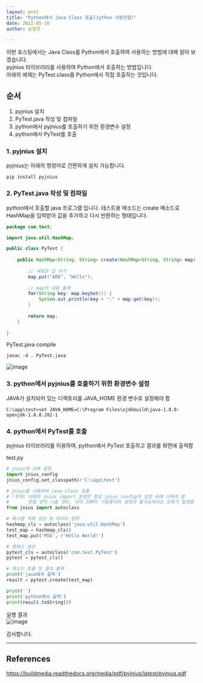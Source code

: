 ```yaml
---
layout: post
title: "Python에서 Java Class 호출(Jython 사용안함)"
date: 2022-05-16
author: 손정모

---
```


이번 포스팅에서는 Java Class를 Python에서 호출하여 사용하는 방법에 대해 알아 보겠습니다.   
pyjnius 라이브러리를 사용하여 Python에서 호출하는 방법입니다.    
아래의 예제는 PyTest.class를 Python에서 직접 호출하는 것입니다.   
    
## 순서   
1. pyjnius 설치    
2. PyTest.java 작성 및 컴파일    
3. python에서 pyjnius를 호출하기 위한 환경변수 설정     
4. python에서 PyTest를 호출     
     
### 1. pyjnius 설치
pyjnius는 아래의 명령어로 간편하게 설치 가능합니다.   
    
```
pip install pyjnius
```    
    
### 2. PyTest.java 작성 및 컴파일
python에서 호출할 java 프로그램 입니다. 테스트용 메소드는 create 메소드로 HashMap을 입력받아 값을 추가하고 다시 반환하는 형태입니다.     
    
```java
package com.test;

import java.util.HashMap;

public class PyTest {
	
	public HashMap<String, String> create(HashMap<String, String> map) {
		
		// 새로운 값 추가
		map.put("ADD", "Hello");
		
		// map의 내용 출력
		for(String key: map.keySet()) {
			System.out.println(key + ":" + map.get(key));
		}
		
		return map;
	}
	
}
```    
     
PyTest.java compile    
```
javac -d . PyTest.java
```    

![image](https://user-images.githubusercontent.com/92565548/168508265-396faa54-100d-4014-acc0-7e499dd77d63.png)
    
### 3. python에서 pyjnius를 호출하기 위한 환경변수 설정     
JAVA가 설치되어 있는 디렉토리를 JAVA_HOME 환경 변수로 설정해야 함     
```
C:\app\test>set JAVA_HOME=C:\Program Files\ojdkbuild\java-1.8.0-openjdk-1.8.0.282-1
```    
    
### 4. python에서 PyTest를 호출     
pyjnius 라이브러리를 이용하여, python에서 PyTest 호출하고 결과를 화면에 출력함
   
test.py   
```python
# jnius의 JVM 설정
import jnius_config
jnius_config.set_classpath(r'C:\app\test')

# jnius를 사용하여 java class 호출
# !주의) 아래의 jnius import 문장은 항상 jnius_config의 설정 뒤에 나와야 함
#       만일 먼저 나올 경우, 이미 JVM이 기동중이라 설정이 불가능하다는 오류가 발생함
from jnius import autoclass

# 해시맵 객체 생성 및 데이터 입력
hashmap_cls = autoclass('java.util.HashMap')
test_map = hashmap_cls()
test_map.put('MSG', r'Hello World!')

# 클래스 생성
pytest_cls = autoclass('com.test.PyTest')
pytest = pytest_cls()

# 메소드 호출 및 결과 출력
print('java에서 출력')
result = pytest.create(test_map)

print('')
print('python에서 출력')
print(result.toString())
```       
    
실행 결과     
![image](https://user-images.githubusercontent.com/92565548/168508337-ade56ea1-300e-4b09-942a-e9fd9b4845e7.png)

     
     
감사합니다.     

--------------------------
## References     
https://buildmedia.readthedocs.org/media/pdf/pyjnius/latest/pyjnius.pdf    